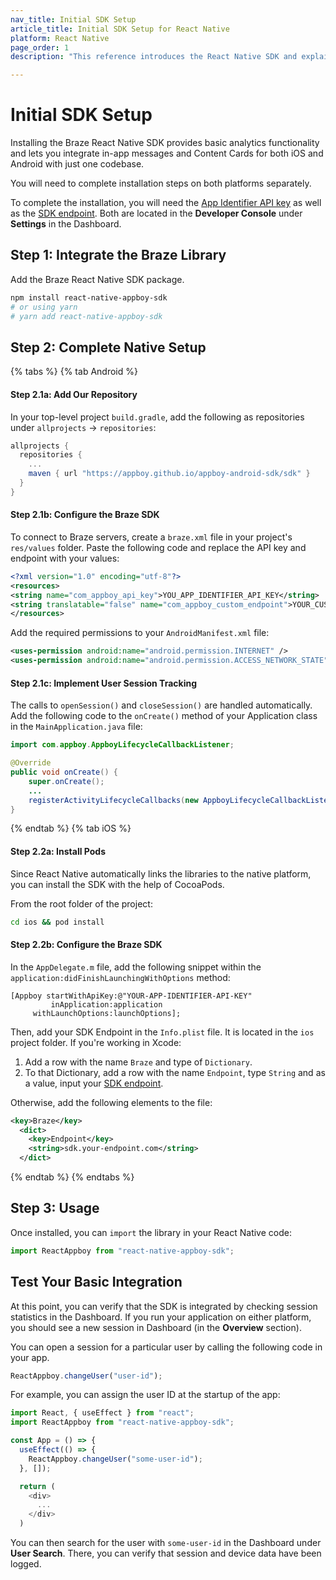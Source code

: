 ```yaml
---
nav_title: Initial SDK Setup
article_title: Initial SDK Setup for React Native
platform: React Native
page_order: 1
description: "This reference introduces the React Native SDK and explains how to integrate it natively on Android and iOS."

---
```


# Initial SDK Setup

Installing the Braze React Native SDK provides basic analytics functionality and lets you integrate in-app messages and Content Cards for both iOS and Android with just one codebase.

You will need to complete installation steps on both platforms separately.

To complete the installation, you will need the [App Identifier API key]({{site.baseurl}}/api/api_key/#the-app-identifier-api-key) as well as the [SDK endpoint]({{site.baseurl}}/api/basics/#endpoints). Both are located in the **Developer Console** under **Settings** in the Dashboard.

## Step 1: Integrate the Braze Library

Add the Braze React Native SDK package.

```bash
npm install react-native-appboy-sdk
# or using yarn
# yarn add react-native-appboy-sdk
```

## Step 2: Complete Native Setup

{% tabs %}
{% tab Android %}

#### Step 2.1a: Add Our Repository

In your top-level project `build.gradle`, add the following as repositories under `allprojects` -> `repositories`:

```gradle
allprojects {
  repositories {
    ...
    maven { url "https://appboy.github.io/appboy-android-sdk/sdk" }
  }
}
```

#### Step 2.1b: Configure the Braze SDK

To connect to Braze servers, create a `braze.xml` file in your project's `res/values` folder. Paste the following code and replace the API key and endpoint with your values:

```xml
<?xml version="1.0" encoding="utf-8"?>
<resources>
<string name="com_appboy_api_key">YOU_APP_IDENTIFIER_API_KEY</string>
<string translatable="false" name="com_appboy_custom_endpoint">YOUR_CUSTOM_ENDPOINT_OR_CLUSTER</string>
</resources>
```

Add the required permissions to your `AndroidManifest.xml` file:

```xml
<uses-permission android:name="android.permission.INTERNET" />
<uses-permission android:name="android.permission.ACCESS_NETWORK_STATE" />
```

#### Step 2.1c: Implement User Session Tracking

The calls to `openSession()` and `closeSession()` are handled automatically.
Add the following code to the `onCreate()` method of your Application class in the `MainApplication.java` file:

```java
import com.appboy.AppboyLifecycleCallbackListener;

@Override
public void onCreate() {
    super.onCreate();
    ...
    registerActivityLifecycleCallbacks(new AppboyLifecycleCallbackListener());
}
```
{% endtab %}
{% tab iOS %}

#### Step 2.2a: Install Pods

Since React Native automatically links the libraries to the native platform, you can install the SDK with the help of CocoaPods.

From the root folder of the project:

```bash
cd ios && pod install
```

#### Step 2.2b: Configure the Braze SDK

In the `AppDelegate.m` file, add the following snippet within the
`application:didFinishLaunchingWithOptions` method:

```objc
[Appboy startWithApiKey:@"YOUR-APP-IDENTIFIER-API-KEY"
         inApplication:application
     withLaunchOptions:launchOptions];
```

Then, add your SDK Endpoint in the `Info.plist` file. It is located in the `ios` project folder. If you're working in Xcode:

1. Add a row with the name `Braze` and type of `Dictionary`.
2. To that Dictionary, add a row with the name `Endpoint`, type `String` and as a value, input your [SDK endpoint]({{site.baseurl}}/api/basics/#endpoints). 

Otherwise, add the following elements to the file:

```xml
<key>Braze</key>
  <dict>
    <key>Endpoint</key>
    <string>sdk.your-endpoint.com</string>
  </dict>
```

{% endtab %}
{% endtabs %}

## Step 3: Usage

Once installed, you can `import` the library in your React Native code:

```javascript
import ReactAppboy from "react-native-appboy-sdk";
```

## Test Your Basic Integration

At this point, you can verify that the SDK is integrated by checking session statistics in the Dashboard. If you run your application on either platform, you should see a new session in Dashboard (in the **Overview** section).

You can open a session for a particular user by calling the following code in your app.

```javascript
ReactAppboy.changeUser("user-id");
```

For example, you can assign the user ID at the startup of the app:

```javascript
import React, { useEffect } from "react";
import ReactAppboy from "react-native-appboy-sdk";

const App = () => {
  useEffect(() => {
    ReactAppboy.changeUser("some-user-id");
  }, []);

  return (
    <div>
      ...
    </div>
  )
```

You can then search for the user with `some-user-id` in the Dashboard under **User Search**. There, you can verify that session and device data have been logged.


[1]: https://www.braze.com/docs/developer_guide/platform_integration_guides/android/initial_sdk_setup/android_sdk_integration/ "Android SDK Install"
[2]: https://www.braze.com/docs/developer_guide/platform_integration_guides/ios/initial_sdk_setup/overview/ "iOS SDK Install"
